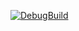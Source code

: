 [![DebugBuild](https://github.com/hiroki-39/CG3/actions/workflows/DebugBuild.yml/badge.svg)](https://github.com/hiroki-39/CG3/actions/workflows/DebugBuild.yml)
